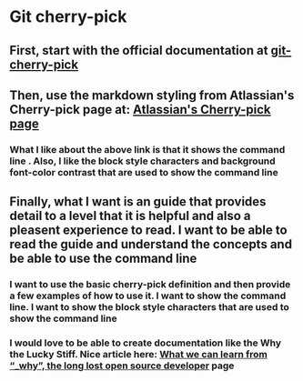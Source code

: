 # Git cherry-pick

## First, start with the official documentation at [git-cherry-pick](https://git-scm.com/docs/git-cherry-pick)

## Then, use the markdown styling from Atlassian's Cherry-pick page at: [Atlassian's Cherry-pick page](https://www.atlassian.com/git/tutorials/cherry-pick)

### What I like about the above link is that it shows the command line . Also, I like the block style characters and background font-color contrast that are used to show the command line

## Finally, what I want is an guide that provides detail to a level that it is helpful and also a pleasent experience to read. I want to be able to read the guide and understand the concepts and be able to use the command line

### I want to use the basic cherry-pick definition and then provide a few examples of how to use it. I want to show the command line. I want to show the block style characters that are used to show the command line

### I would love to be able to create documentation like the Why the Lucky Stiff. Nice article here: [What we can learn from “_why”, the long lost open source developer](https://github.com/readme/featured/why-the-lucky-stiff) page
